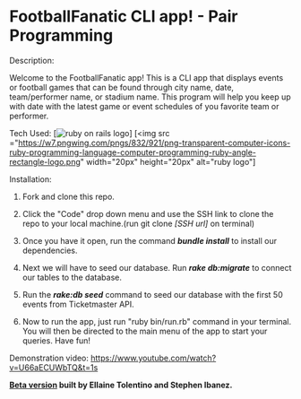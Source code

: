 # FootballFanatic CLI app! - Pair Programming

Description:

Welcome to the FootballFanatic app! This is a CLI app that displays events or football games that can be found through city name, date, team/performer name, or stadium name. This program will help you keep up with date with the latest game or event schedules of you favorite team or performer.

Tech Used:
[<img src="https://img.shields.io/badge/Ruby-CC342D?style=for-the-badge&logo=ruby&logoColor=white" alt="ruby on rails logo">]
[<img src ="https://w7.pngwing.com/pngs/832/921/png-transparent-computer-icons-ruby-programming-language-computer-programming-ruby-angle-rectangle-logo.png" width="20px" height="20px" alt="ruby logo"]

Installation:

1) Fork and clone this repo.

2) Click the "Code" drop down menu and use the SSH link to clone the repo to your local machine.(run git clone *[SSH url]* on terminal)

3) Once you have it open, run the command ***bundle install*** to install our dependencies.

4) Next we will have to seed our database. Run ***rake db:migrate*** to connect our tables to the database.

5) Run the ***rake:db seed*** command to seed our database with the first 50 events from Ticketmaster API.

6) Now to run the app, just run "ruby bin/run.rb" command in your terminal. You will then be directed to the main menu of the app to start your queries. Have fun!


Demonstration video:
https://www.youtube.com/watch?v=U66aECUWbTQ&t=1s

**[Beta version](https://github.com/stephenvincentibanez/project1_songkick/tree/master) built by Ellaine Tolentino and Stephen Ibanez.**
